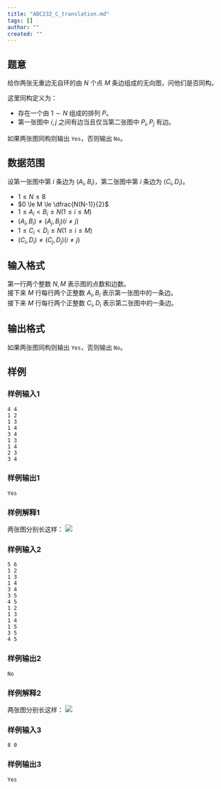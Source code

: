 ```yaml
---
title: "ABC232_C_translation.md"
tags: []
author: ""
created: ""
---
```


## 题意

给你两张无重边无自环的由 $N$ 个点 $M$ 条边组成的无向图，问他们是否同构。

这里同构定义为：  
- 存在一个由 $1 \sim N$ 组成的排列 $P$。
- 第一张图中 $i,j$ 之间有边当且仅当第二张图中 $P_i,P_j$ 有边。

如果两张图同构则输出 `Yes`，否则输出 `No`。

## 数据范围

设第一张图中第 $i$ 条边为 $(A_i,B_i)$，第二张图中第 $i$ 条边为 $(C_i,D_i)$。

- $1 \le N \le 8$
- $0 \le M \le \dfrac{N(N-1)}{2}$
- $1 \le A_i < B_i \le N (1 \le i \le M)$
- $(A_i,B_i) \not= (A_j,B_j) (i \not= j)$
- $1 \le C_i < D_i \le N (1 \le i \le M)$
- $(C_i,D_i) \not= (C_j,D_j) (i \not= j)$

## 输入格式

第一行两个整数 $N,M$ 表示图的点数和边数。  
接下来 $M$ 行每行两个正整数 $A_i,B_i$ 表示第一张图中的一条边。  
接下来 $M$ 行每行两个正整数 $C_i,D_i$ 表示第二张图中的一条边。

## 输出格式

如果两张图同构则输出 `Yes`，否则输出 `No`。

## 样例

### 样例输入1

```input
4 4
1 2
1 3
1 4
3 4
1 3
1 4
2 3
3 4

```

### 样例输出1

```output
Yes

```

### 样例解释1

两张图分别长这样：
![](https://img.atcoder.jp/ghi/abc232c_yes2.jpg)

### 样例输入2

```input
5 6
1 2
1 3
1 4
3 4
3 5
4 5
1 2
1 3
1 4
1 5
3 5
4 5

```

### 样例输出2

```output
No

```

### 样例解释2

两张图分别长这样：
![](https://img.atcoder.jp/ghi/abc232c_no.jpg)

### 样例输入3

```input
8 0

```

### 样例输出3

```output
Yes

```

